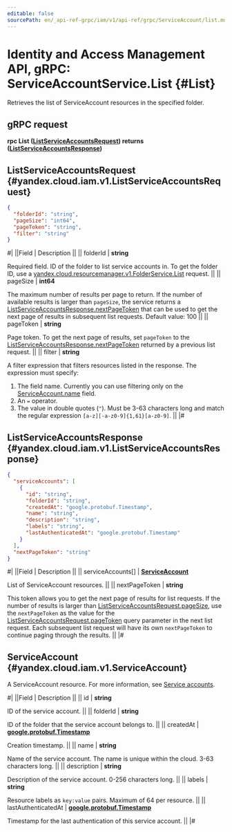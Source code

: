 ```yaml
---
editable: false
sourcePath: en/_api-ref-grpc/iam/v1/api-ref/grpc/ServiceAccount/list.md
---
```


# Identity and Access Management API, gRPC: ServiceAccountService.List {#List}

Retrieves the list of ServiceAccount resources in the specified folder.

## gRPC request

**rpc List ([ListServiceAccountsRequest](#yandex.cloud.iam.v1.ListServiceAccountsRequest)) returns ([ListServiceAccountsResponse](#yandex.cloud.iam.v1.ListServiceAccountsResponse))**

## ListServiceAccountsRequest {#yandex.cloud.iam.v1.ListServiceAccountsRequest}

```json
{
  "folderId": "string",
  "pageSize": "int64",
  "pageToken": "string",
  "filter": "string"
}
```

#|
||Field | Description ||
|| folderId | **string**

Required field. ID of the folder to list service accounts in.
To get the folder ID, use a [yandex.cloud.resourcemanager.v1.FolderService.List](/docs/resource-manager/api-ref/grpc/Folder/list#List) request. ||
|| pageSize | **int64**

The maximum number of results per page to return. If the number of available
results is larger than `pageSize`,
the service returns a [ListServiceAccountsResponse.nextPageToken](#yandex.cloud.iam.v1.ListServiceAccountsResponse)
that can be used to get the next page of results in subsequent list requests.
Default value: 100 ||
|| pageToken | **string**

Page token. To get the next page of results, set `pageToken`
to the [ListServiceAccountsResponse.nextPageToken](#yandex.cloud.iam.v1.ListServiceAccountsResponse)
returned by a previous list request. ||
|| filter | **string**

A filter expression that filters resources listed in the response.
The expression must specify:
1. The field name. Currently you can use filtering only on the [ServiceAccount.name](#yandex.cloud.iam.v1.ServiceAccount) field.
2. An `=` operator.
3. The value in double quotes (`"`). Must be 3-63 characters long and match the regular expression `[a-z][-a-z0-9]{1,61}[a-z0-9]`. ||
|#

## ListServiceAccountsResponse {#yandex.cloud.iam.v1.ListServiceAccountsResponse}

```json
{
  "serviceAccounts": [
    {
      "id": "string",
      "folderId": "string",
      "createdAt": "google.protobuf.Timestamp",
      "name": "string",
      "description": "string",
      "labels": "string",
      "lastAuthenticatedAt": "google.protobuf.Timestamp"
    }
  ],
  "nextPageToken": "string"
}
```

#|
||Field | Description ||
|| serviceAccounts[] | **[ServiceAccount](#yandex.cloud.iam.v1.ServiceAccount)**

List of ServiceAccount resources. ||
|| nextPageToken | **string**

This token allows you to get the next page of results for list requests. If the number of results
is larger than [ListServiceAccountsRequest.pageSize](#yandex.cloud.iam.v1.ListServiceAccountsRequest), use
the `nextPageToken` as the value
for the [ListServiceAccountsRequest.pageToken](#yandex.cloud.iam.v1.ListServiceAccountsRequest) query parameter
in the next list request. Each subsequent list request will have its own
`nextPageToken` to continue paging through the results. ||
|#

## ServiceAccount {#yandex.cloud.iam.v1.ServiceAccount}

A ServiceAccount resource. For more information, see [Service accounts](/docs/iam/concepts/users/service-accounts).

#|
||Field | Description ||
|| id | **string**

ID of the service account. ||
|| folderId | **string**

ID of the folder that the service account belongs to. ||
|| createdAt | **[google.protobuf.Timestamp](https://developers.google.com/protocol-buffers/docs/reference/google.protobuf#timestamp)**

Creation timestamp. ||
|| name | **string**

Name of the service account.
The name is unique within the cloud. 3-63 characters long. ||
|| description | **string**

Description of the service account. 0-256 characters long. ||
|| labels | **string**

Resource labels as `` key:value `` pairs. Maximum of 64 per resource. ||
|| lastAuthenticatedAt | **[google.protobuf.Timestamp](https://developers.google.com/protocol-buffers/docs/reference/google.protobuf#timestamp)**

Timestamp for the last authentication of this service account. ||
|#